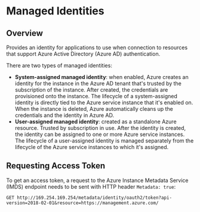 # Managed Identities

## Overview

Provides an identity for applications to use when connection to resources that support Azure Active Directory (Azure AD) authentication.

There are two types of managed identities:

- **System-assigned managed identity**: when enabled, Azure creates an identity for the instance in the Azure AD tenant that's trusted by the subscription of the instance. After created, the credentials are provisioned onto the instance. The lifecycle of a system-assigned identity is directly tied to the Azure service instance that it's enabled on. When the instance is deleted, Azure automatically cleans up the credentials and the identity in Azure AD.
- **User-assigned managed identity**: created as a standalone Azure resource. Trusted by subscription in use. After the identity is created, the identity can be assigned to one or more Azure service instances. The lifecycle of a user-assigned identity is managed separately from the lifecycle of the Azure service instances to which it's assigned.

## Requesting Access Token

To get an access token, a request to the Azure Instance Metadata Service (IMDS) endpoint needs to be sent with HTTP header `Metadata: true`:
```
GET http://169.254.169.254/metadata/identity/oauth2/token?api-version=2018-02-01&resource=https://management.azure.com/
```
